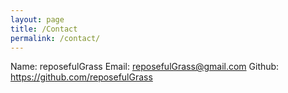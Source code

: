 ```yaml
---
layout: page
title: /Contact
permalink: /contact/
---
```


Name: reposefulGrass
Email: reposefulGrass@gmail.com
Github: https://github.com/reposefulGrass

